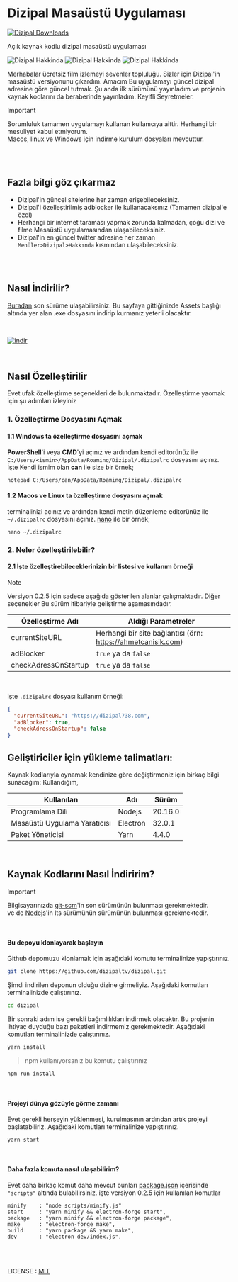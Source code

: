 # Dizipal Masaüstü Uygulaması
[![Dizipal Downloads](https://img.shields.io/github/downloads/dizipaltv/dizipal/total.svg?style=flat&label=Toplam%20İndirme)](https://github.com/dizipaltv/dizipal/releases)

Açık kaynak kodlu dizipal masaüstü uygulaması

![Dizipal Hakkinda](https://cdn.jsdelivr.net/gh/dizipaltv/assets/pictures/boydan-al-guzum.webp)
![Dizipal Hakkinda](https://cdn.jsdelivr.net/gh/dizipaltv/assets/pictures/arama-cibiki.webp)
![Dizipal Hakkinda](https://cdn.jsdelivr.net/gh/dizipaltv/assets/pictures/hakkinda.webp)

Merhabalar ücretsiz film izlemeyi sevenler topluluğu. Sizler için Dizipal'in masaüstü versiyonunu çıkardım. Amacım Bu uygulamayı güncel dizipal adresine göre güncel tutmak. Şu anda ilk sürümünü yayınladım ve projenin kaynak kodlarını da beraberinde yayınladım. Keyifli Seyretmeler.

> [!IMPORTANT]      
> Sorumluluk tamamen uygulamayı kullanan kullanıcıya aittir. Herhangi bir mesuliyet kabul etmiyorum.     
> Macos, linux ve Windows için indirme kurulum dosyaları mevcuttur. 


<br /><br />


## Fazla bilgi göz çıkarmaz

- Dizipal'in güncel sitelerine her zaman erişebileceksiniz.
- Dizipal'i özelleştirilmiş adblocker ile kullanacaksınız (Tamamen dizipal'e özel)
- Herhangi bir internet taraması yapmak zorunda kalmadan, çoğu dizi ve filme Masaüstü uygulamasından ulaşabileceksiniz.
- Dizipal'in en güncel twitter adresine her zaman `Menüler>Dizipal>Hakkında` kısmından ulaşabileceksiniz.

<br /><br />


## Nasıl İndirilir?

[Buradan](https://github.com/dizipaltv/dizipal/releases/latest) son sürüme ulaşabilirsiniz. Bu sayfaya gittiğinizde Assets başlığı altında yer alan .exe dosyasını indirip kurmanız yeterli olacaktır.

<br />

[![indir](https://cdn.jsdelivr.net/gh/dizipaltv/assets/pictures/indir.webp)](https://github.com/dizipaltv/dizipal/releases/latest)

<br />


## Nasıl Özelleştirilir
Evet ufak özelleştirme seçenekleri de bulunmaktadır. Özelleştirme yaomak için şu adımları izleyiniz <br />

### 1. Özelleştirme Dosyasını Açmak
#### 1.1 Windows ta özelleştirme dosyasını açmak
**PowerShell**'i veya **CMD**'yi açınız ve ardından kendi editorünüz ile `C:/Users/<ismin>/AppData/Roaming/Dizipal/.dizipalrc` dosyasını açınız.
İşte Kendi ismim olan **can** ile size bir örnek;
```
notepad C:/Users/can/AppData/Roaming/Dizipal/.dizipalrc
```

#### 1.2 Macos ve Linux ta özelleştirme dosyasını açmak
terminalinizi açınız ve ardından kendi metin düzenleme editorünüz ile `~/.dizipalrc` dosyasını açınız. [nano](https://www.nano-editor.org/) ile bir örnek;
```
nano ~/.dizipalrc
```


### 2. Neler özelleştirilebilir?
#### 2.1 İşte özelleştirebileceklerinizin bir listesi ve kullanım örneği
> [!NOTE]     
> Versiyon 0.2.5 için sadece aşağıda gösterilen alanlar çalışmaktadır. Diğer seçenekler Bu sürüm itibariyle geliştirme aşamasındadır.

| Özelleştirme Adı      | Aldığı Parametreler                                          |
|-----------------------|--------------------------------------------------------------|
| currentSiteURL        | Herhangi bir site bağlantısı (örn: https://ahmetcanisik.com) |
| adBlocker             | `true` ya da `false`                                         |
| checkAdressOnStartup  | `true` ya da `false`                                         |


<br />

işte `.dizipalrc` dosyası kullanım örneği:
```json
{
  "currentSiteURL": "https://dizipal738.com",
  "adBlocker": true,
  "checkAdressOnStartup": false
}
```



## Geliştiriciler için yükleme talimatları:

Kaynak kodlarıyla oynamak kendinize göre değiştirmeniz için birkaç bilgi sunacağım: Kullandığım,

| Kullanılan                   | Adı      | Sürüm   |
|------------------------------| -------- | ------- |
| Programlama Dili             | Nodejs   | 20.16.0 |
| Masaüstü Uygulama Yaratıcısı | Electron | 32.0.1  |
| Paket Yöneticisi             | Yarn     | 4.4.0   |

<br />

## Kaynak Kodlarını Nasıl İndiririm?
> [!IMPORTANT]      
> Bilgisayarınızda [git-scm](https://git-scm.com/)'in son sürümünün bulunması gerekmektedir.      
> ve de [Nodejs](https://nodejs.org)'in lts sürümünün sürümünün bulunması gerekmektedir.          

<br />

#### Bu depoyu klonlayarak başlayın

Github depomuzu klonlamak için aşağıdaki komutu terminalinize yapıştırınız.

```bash
git clone https://github.com/dizipaltv/dizipal.git
```

Şimdi indirilen deponun olduğu dizine girmeliyiz. Aşağıdaki komutları terminalinizde çalıştırınız.

```bash
cd dizipal
```

Bir sonraki adım ise gerekli bağımlılıkları indirmek olacaktır. Bu projenin ihtiyaç duyduğu bazı paketleri
indirmemiz gerekmektedir. Aşağıdaki komutları terminalinizde çalıştırınız.

```bash
yarn install
```

> npm kullanıyorsanız bu komutu çalıştırınız
```bash
npm run install
```

<br />

#### Projeyi dünya gözüyle görme zamanı

Evet gerekli herşeyin yüklenmesi, kurulmasının ardından artık projeyi başlatabiliriz.
Aşağıdaki komutları terminalinize yapıştırınız.

```bash
yarn start
```

<br />

#### Daha fazla komuta nasıl ulaşabilirim?
Evet daha birkaç komut daha mevcut bunları [package.json](package.json) içerisinde `"scripts"` altında bulabilirsiniz.
işte versiyon 0.2.5 için kullanılan komutlar
```
minify    : "node scripts/minify.js"
start     : "yarn minify && electron-forge start",
package   : "yarn minify && electron-forge package",
make      : "electron-forge make",
build     : "yarn package && yarn make",
dev       : "electron dev/index.js",
```

<br /><br />

LICENSE : [MIT](LICENSE)